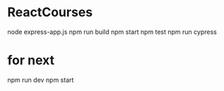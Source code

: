 # ReactCourses
node express-app.js
npm run build
npm start
npm test
npm run cypress
# for next
npm run dev
npm start


